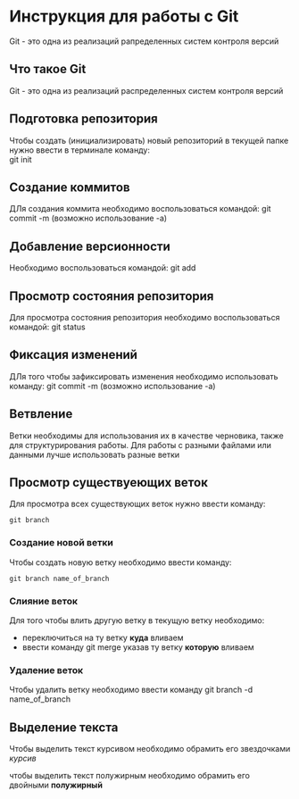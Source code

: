 # **Инструкция для работы с Git**

Git - это одна из реализаций рапределенных систем контроля версий

## Что такое Git
Git - это одна из реализаций распределенных систем контроля версий

## Подготовка репозитория

Чтобы создать (инициализировать) новый репозиторий в текущей папке нужно ввести в терминале команду:    
    git init

## Создание коммитов

ДЛя создания коммита необходимо воспользоваться командой:
    git commit -m (возможно использование -a)

## Добавление версионности

Необходимо воспользоваться командой:
    git add

## Просмотр состояния репозитория

Для просмотра состояния репозитория необходимо воспользоваться командой:
    git status

## Фиксация изменений

ДЛя того чтобы зафиксировать изменения необходимо использовать команду:
    git commit -m (возможно использование -a)


## Ветвление

Ветки необходимы для использования их в качестве черновика, также для структурирования работы. Для работы с разными файлами или данными лучше использовать разные ветки

## Просмотр существуеющих веток

Для просмотра всех существующих веток нужно ввести команду:

    git branch

### Создание новой ветки

Чтобы создать новую ветку необходимо ввести команду:

    git branch name_of_branch

### Слияние веток

Для того чтобы влить другую ветку в текущую ветку необходимо:
- переключиться на ту ветку **куда** вливаем
- ввести команду git merge указав ту ветку **которую** вливаем




### Удаление веток

Чтобы удалить ветку необходимо ввести команду git branch -d name_of_branch

## Выделение текста

Чтобы выделить текст курсивом необходимо обрамить его звездочками *курсив*

чтобы выделить текст полужирным необходимо обрамить его двойными **полужирный**




